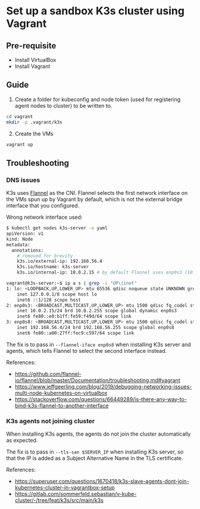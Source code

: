 # Set up a sandbox K3s cluster using Vagrant

## Pre-requisite

- Install VirtualBox
- Install Vagrant

## Guide

1. Create a folder for kubeconfig and node token (used for registering agent nodes to cluster) to be written to.

```bash
cd vagrant
mkdir -p .vagrant/k3s
```

2. Create the VMs

```bash
vagrant up
```

## Troubleshooting

### DNS issues

K3s uses [Flannel](https://github.com/flannel-io/flannel) as the CNI. Flannel selects the first network interface on the VMs spun up by Vagrant by default, which is not the external bridge interface that you configured.

Wrong network interface used:

```bash
$ kubectl get nodes k3s-server -o yaml
apiVersion: v1
kind: Node
metadata:
  annotations:
    # removed for brevity
    k3s.io/external-ip: 192.168.56.4
    k3s.io/hostname: k3s-server
    k3s.io/internal-ip: 10.0.2.15 # by default Flannel uses enp0s3 (10.0.2.15) instead of enp0s8 (192.168.56.4)
```

```bash
vagrant@k3s-server:~$ ip a s | grep -i "UP\|inet"
1: lo: <LOOPBACK,UP,LOWER_UP> mtu 65536 qdisc noqueue state UNKNOWN group default qlen 1000
    inet 127.0.0.1/8 scope host lo
    inet6 ::1/128 scope host 
2: enp0s3: <BROADCAST,MULTICAST,UP,LOWER_UP> mtu 1500 qdisc fq_codel state UP group default qlen 1000
    inet 10.0.2.15/24 brd 10.0.2.255 scope global dynamic enp0s3
    inet6 fe80::e0:b1ff:fe59:f49d/64 scope link 
3: enp0s8: <BROADCAST,MULTICAST,UP,LOWER_UP> mtu 1500 qdisc fq_codel state UP group default qlen 1000
    inet 192.168.56.4/24 brd 192.168.56.255 scope global enp0s8
    inet6 fe80::a00:27ff:fec9:c597/64 scope link
```

The fix is to pass in `--flannel-iface enp0s8` when installing K3s server and agents, which tells Flannel to select the second interface instead.

References:
- https://github.com/flannel-io/flannel/blob/master/Documentation/troubleshooting.md#vagrant
- https://www.jeffgeerling.com/blog/2019/debugging-networking-issues-multi-node-kubernetes-on-virtualbox
- https://stackoverflow.com/questions/66449289/is-there-any-way-to-bind-k3s-flannel-to-another-interface

### K3s agents not joining cluster

When installing K3s agents, the agents do not join the cluster automatically as expected.

The fix is to pass in `--tls-san $SERVER_IP` when installing K3s server, so that the IP is added as a Subject Alternative Name in the TLS certificate.

References:
- https://superuser.com/questions/1670418/k3s-slave-agents-dont-join-kubernetes-cluster-in-vagrantbox-setup
- https://gitlab.com/sommerfeld.sebastian/v-kube-cluster/-/tree/feat/k3s/src/main/k3s
